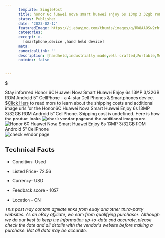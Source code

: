 ```yaml
---
      template: SinglePost
      title: honor 6c huawei nova smart huawei enjoy 6s 13mp 3 32gb rom android 5 cellphone
      status: Published
      date: '2023-02-12'
      featuredImage: https://i.ebayimg.com/thumbs/images/g/Rb8AAOSw2rhjsuh-/s-l225.jpg
      categories: 
      excerpt: >-
        [smartphone,device ,hand held device]
      meta:
      canonicalLink: ''
      description: [handheld,industrially made,well crafted,Portable,Mobile,Compact,Convenient,Lightweight,Maneuverable,Man-portable,Miniature,Carriable,Hand-held,Light,Holdable,Transportable,Mobile device,Pocket-sized,On-the-go,Wireless,Cordless,Compact size,Convenient size, smartphone,device ,hand held device]
      noindex: false
      
        
---
```

$

Stay informed Honor 6C Huawei Nova Smart Huawei Enjoy 6s 13MP 3/32GB ROM Android 5" CellPhone - a 4-star Cell Phones & Smartphones device.
$[Click Here](https://www.ebay.com/itm/144895889101?hash=item21bc77cecd%3Ag%3ARb8AAOSw2rhjsuh-&mkevt=1&mkcid=1&mkrid=711-53200-19255-0&campid=%253CePNCampaignId%253E&customid=%253CreferenceId%253E&toolid=10049) to read more to learn about the shipping costs and additional image urls for the Honor 6C Huawei Nova Smart Huawei Enjoy 6s 13MP 3/32GB ROM Android 5" CellPhone. Shipping cost is undefined. Here is how the product looks ![check vendor page](https://i.ebayimg.com/thumbs/images/g/Rb8AAOSw2rhjsuh-/s-l225.jpg)and the additional images are![Honor 6C Huawei Nova Smart Huawei Enjoy 6s 13MP 3/32GB ROM Android 5" CellPhone](https://i.ebayimg.com/images/g/Rb8AAOSw2rhjsuh-/s-l960.jpg)![check vendor page](https://origin-galleryplus.ebayimg.com/ws/web/144895889101_2_0_1/225x225.jpg,https://origin-galleryplus.ebayimg.com/ws/web/144895889101_3_0_1/225x225.jpg)



 ## Technical Facts 



     
      

 - Condition- Used 


      

 - Listed Price- 72.56 


      

 - Currency- USD 


      

 - Feedback score - 1057 


      

 - Location - CN 


      
      

 *_This post may contain affiliate links from eBay and other third-party websites. As an eBay affiliate, we earn from qualifying purchases. Although we do our best to keep the information up-to-date and accurate, please check the date and all details with the vendor's website before making a purchase. Not all data may be accurate._*






